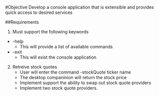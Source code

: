 #Objective
Develop a console application that is extensible and provides quick access to desired services

##Requirements
1. Must support the following keywords
  - -help
    - This will provide a list of available commands
  - -exit
    - This will exist the console application

2. Retreive stock quotes
    - User will enter the command -stockQuote ticker name 
    - The desktop companinion will return the stock price
    - Implement support the ability to swap out stock quote providers
    - Implement two stock quote providers. 
  

